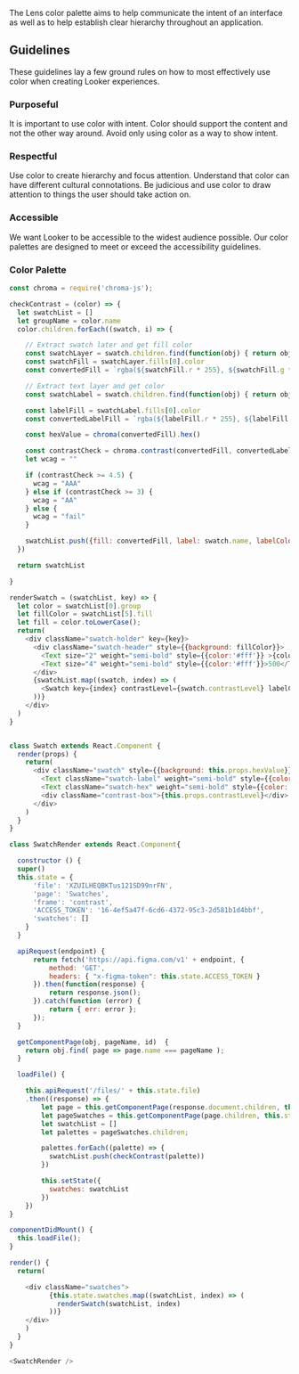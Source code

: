 <div class="component-desc"><p>The Lens color palette aims to help communicate the intent of an interface as well as to help establish clear hierarchy throughout an application. </p></div>

<div class="doc-section-divider"></div>

## Guidelines

These guidelines lay a few ground rules on how to most effectively use color when creating Looker experiences.

### Purposeful
It is important to use color with intent. Color should support the content and not the other way around. Avoid only using color as a way to show intent.

### Respectful
Use color to create hierarchy and focus attention. Understand that color can have different cultural connotations. Be judicious and use color to draw attention to things the user should take action on.

### Accessible
We want Looker to be accessible to the widest audience possible. Our color palettes are designed to meet or exceed the accessibility guidelines.

<div class="doc-section-divider"></div>

### Color Palette

```js noeditor
const chroma = require('chroma-js');

checkContrast = (color) => {
  let swatchList = []
  let groupName = color.name
  color.children.forEach((swatch, i) => {

    // Extract swatch later and get fill color
    const swatchLayer = swatch.children.find(function(obj) { return obj.name === 'swatch'});
    const swatchFill = swatchLayer.fills[0].color
    const convertedFill = `rgba(${swatchFill.r * 255}, ${swatchFill.g * 255}, ${swatchFill.b * 255}, ${swatchFill.a * 1})`

    // Extract text layer and get color
    const swatchLabel = swatch.children.find(function(obj) { return obj.name === 'label'});

    const labelFill = swatchLabel.fills[0].color
    const convertedLabelFill = `rgba(${labelFill.r * 255}, ${labelFill.g * 255}, ${labelFill.b * 255}, ${labelFill.a * 1})`

    const hexValue = chroma(convertedFill).hex()

    const contrastCheck = chroma.contrast(convertedFill, convertedLabelFill);
    let wcag = ""

    if (contrastCheck >= 4.5) {
      wcag = "AAA"
    } else if (contrastCheck >= 3) {
      wcag = "AA"
    } else {
      wcag = "fail"
    }

    swatchList.push({fill: convertedFill, label: swatch.name, labelColor: convertedLabelFill, contrastLevel: wcag, hexValue: hexValue, group: groupName})
  })

  return swatchList

}

renderSwatch = (swatchList, key) => {
  let color = swatchList[0].group
  let fillColor = swatchList[5].fill
  let fill = color.toLowerCase();
  return(
    <div className="swatch-holder" key={key}>
      <div className="swatch-header" style={{background: fillColor}}>
        <Text size="2" weight="semi-bold" style={{color:'#fff'}} >{color}</Text>
        <Text size="4" weight="semi-bold" style={{color:'#fff'}}>500</Text>
      </div>
      {swatchList.map((swatch, index) => (
        <Swatch key={index} contrastLevel={swatch.contrastLevel} labelColor={swatch.labelColor} hexValue={swatch.hexValue} group={swatch.group}>{swatch.label}</Swatch>
      ))}
    </div>
  )
}


class Swatch extends React.Component {
  render(props) {
    return(
      <div className="swatch" style={{background: this.props.hexValue}}>
        <Text className="swatch-label" weight="semi-bold" style={{color: this.props.labelColor}}>{this.props.children}</Text>
        <Text className="swatch-hex" weight="semi-bold" style={{color: this.props.labelColor}}>{this.props.hexValue}</Text>
        <div className="contrast-box">{this.props.contrastLevel}</div>
      </div>
    )
  }
}

class SwatchRender extends React.Component{

  constructor () {
  super()
  this.state = {
      'file': 'XZUILHEQBKTus121SD99nrFN',
      'page': 'Swatches',
      'frame': 'contrast',
      'ACCESS_TOKEN': '16-4ef5a47f-6cd6-4372-95c3-2d581b1d4bbf',
      'swatches': []
    }
  }

  apiRequest(endpoint) {
      return fetch('https://api.figma.com/v1' + endpoint, {
          method: 'GET',
          headers: { "x-figma-token": this.state.ACCESS_TOKEN }
      }).then(function(response) {
          return response.json();
      }).catch(function (error) {
          return { err: error };
      });
  }

  getComponentPage(obj, pageName, id)  {
    return obj.find( page => page.name === pageName );
  }

  loadFile() {

    this.apiRequest('/files/' + this.state.file)
    .then((response) => {
        let page = this.getComponentPage(response.document.children, this.state.page)
        let pageSwatches = this.getComponentPage(page.children, this.state.frame)
        let swatchList = []
        let palettes = pageSwatches.children;

        palettes.forEach((palette) => {
          swatchList.push(checkContrast(palette))
        })

        this.setState({
          swatches: swatchList
        })
    })
}

componentDidMount() {
  this.loadFile();
}

render() {
  return(

    <div className="swatches">
          {this.state.swatches.map((swatchList, index) => (
            renderSwatch(swatchList, index)
          ))}
    </div>
    )
  }
}

<SwatchRender />

```
